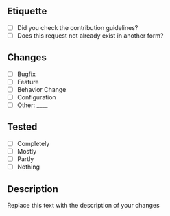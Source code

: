 <!--
  That you for creating a PR. Please mark all required information with an 'x' e.g. '- [x]'
  If you have any questions, join the dc.

  NOTICE: If you are creating a PR for fixing an issue, please reference it. If it does not
  exist, please create it and then follow through with the PR.
-->

## Etiquette
- [ ] Did you check the contribution guidelines?
- [ ] Does this request not already exist in another form?

<!--
  What exactly did you change?
-->
## Changes
- [ ] Bugfix
- [ ] Feature
- [ ] Behavior Change
- [ ] Configuration
- [ ] Other: ____

<!--
  How thoroughly did you test your changes?
-->
## Tested
- [ ] Completely
- [ ] Mostly
- [ ] Partly
- [ ] Nothing

<!--
  Describe all of your changes and what they purpose is. If you added a new feature, explain
  why you want it implemented and how to use it.
-->
## Description

Replace this text with the description of your changes
